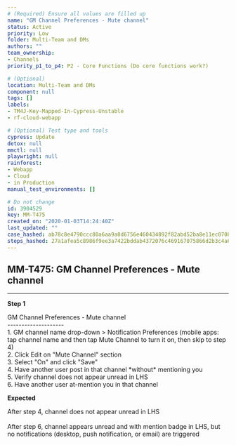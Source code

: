 ```yaml
---
# (Required) Ensure all values are filled up
name: "GM Channel Preferences - Mute channel"
status: Active
priority: Low
folder: Multi-Team and DMs
authors: ""
team_ownership: 
- Channels
priority_p1_to_p4: P2 - Core Functions (Do core functions work?)

# (Optional)
location: Multi-Team and DMs
component: null
tags: []
labels: 
- TM4J-Key-Mapped-In-Cypress-Unstable
- rf-cloud-webapp

# (Optional) Test type and tools
cypress: Update
detox: null
mmctl: null
playwright: null
rainforest: 
- Webapp
- Cloud
- in Production
manual_test_environments: []

# Do not change
id: 3904529
key: MM-T475
created_on: "2020-01-03T14:24:40Z"
last_updated: ""
case_hashed: ab78c8e4790ccc80a6aa9a8d6756e460434892f82abd52ba8e11ec07087733608eb6833f7ac7889a397b3d02409cd087
steps_hashed: 27a1afea5c8986f9ee3a7422bddab4372076c469167075866d2b3c4a66aac6e61e5b333ceff188eb7ebdccf009113b5b
---
```


<!-- (Auto-generated) Based on frontmatter's "key" and "name" -->

## MM-T475: GM Channel Preferences - Mute channel

---

**Step 1**

GM Channel Preferences - Mute channel\
\--------------------\
1\. GM channel name drop-down > Notification Preferences (mobile apps: tap channel name and then tap Mute Channel to turn it on, then skip to step 4)\
2\. Click Edit on "Mute Channel" section\
3\. Select "On" and click "Save"\
4\. Have another user post in that channel \*without\* mentioning you\
5\. Verify channel does not appear unread in LHS\
6\. Have another user at-mention you in that channel

**Expected**

After step 4, channel does not appear unread in LHS\
\
After step 6, channel appears unread and with mention badge in LHS, but no notifications (desktop, push notification, or email) are triggered
